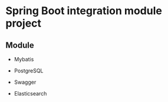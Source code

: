 # Spring Boot integration module project #

## Module ##

- Mybatis

- PostgreSQL

- Swagger

- Elasticsearch
